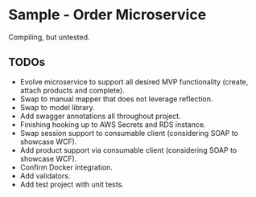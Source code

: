 # Sample - Order Microservice
Compiling, but untested.

## TODOs
* Evolve microservice to support all desired MVP functionality (create, attach products and complete).
* Swap to manual mapper that does not leverage reflection.
* Swap to model library.
* Add swagger annotations all throughout project.
* Finishing hooking up to AWS Secrets and RDS instance.
* Swap session support to consumable client (considering SOAP to showcase WCF).
* Add product support via consumable client (considering SOAP to showcase WCF).
* Confirm Docker integration.
* Add validators.
* Add test project with unit tests.